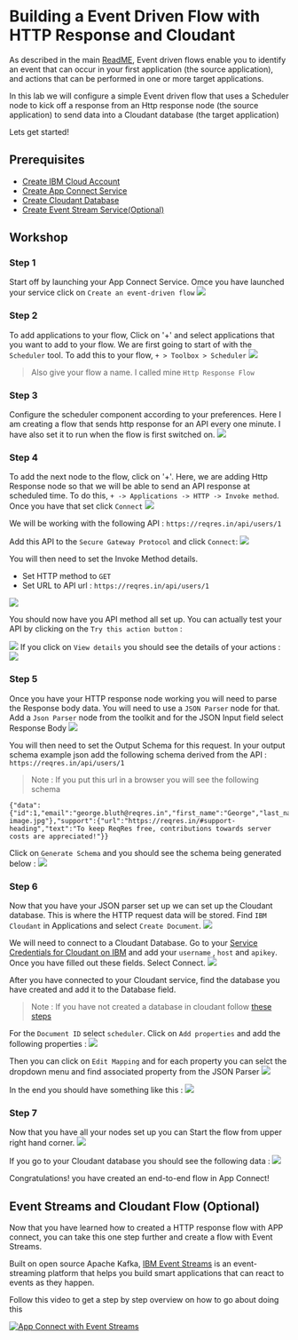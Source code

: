 # Building a Event Driven Flow with HTTP Response and Cloudant 

As described in the main [ReadME](https://github.com/pmmistry/AppConnectWorkshop#event-driven-flows), Event driven flows enable you to identify an event that can occur in your first application (the source application), and actions that can be performed in one or more target applications. 

In this lab we will configure a simple Event driven flow that uses a Scheduler node to kick off a response from an Http response node (the source application) to send data into a Cloudant database (the target application)

Lets get started! 

## Prerequisites
- [Create IBM Cloud Account](https://github.com/pmmistry/AppConnectWorkshop#prerequisites)
- [Create App Connect Service](https://github.com/pmmistry/AppConnectWorkshop#prerequisites)
- [Create Cloudant Database](https://github.com/pmmistry/AppConnectWorkshop#prerequisites)
- [Create Event Stream Service(Optional)](https://github.com/pmmistry/AppConnectWorkshop#setting-up-event-stream-optional)

## Workshop

### Step 1 
Start off by launching your App Connect Service. Omce you have launched your service click on `Create an event-driven flow`
![](./images/img11.png)

### Step 2
To add applications to your flow, Click on '+' and select applications that you want to add to your flow. We are first going to start of with the `Scheduler` tool. To add this to your flow, `+ > Toolbox > Scheduler` 
![](./images/img12.png)

> Also give your flow a name. I called mine `Http Response Flow` 

### Step 3 
Configure the scheduler component according to your preferences. Here I am creating a flow that sends http response for an API  every one minute. I have also set it to run when the flow is first switched on. 
![](./images/img13.png)

### Step 4 
To add the next node to the flow, click on '+'. Here, we are adding Http Response node so that we will be able to send an API response at scheduled time. To do this, `+ -> Applications -> HTTP -> Invoke method`. Once you have that set click `Connect`
![](./images/img14.png)

We will be working with the following API : `https://reqres.in/api/users/1`

Add this API to the `Secure Gateway Protocol` and click `Connect`: 
![](./images/img15.png)

You will then need to set the Invoke Method details. 
 - Set HTTP method to `GET`
 - Set URL to API url : `https://reqres.in/api/users/1`

![](./images/img16.png)

You should now have you API method all set up. You can actually test your API by clicking on the `Try this action button` : 

![](./images/img17.png)
If you click on `View details` you should see the details of your actions : 
![](./images/img18.png)

### Step 5 
Once you have your HTTP response node working you will need to parse the Response body data. You will need to use a `JSON Parser` node for that. Add a `Json Parser` node from the toolkit and for the JSON Input field select Response Body
![](./images/img19.png)

You will then need to set the Output Schema for this request. In your output schema example json add the following schema derived from the API : `https://reqres.in/api/users/1` 
> Note : If you put this url in a browser you will see the following schema 

```
{"data":{"id":1,"email":"george.bluth@reqres.in","first_name":"George","last_name":"Bluth","avatar":"https://reqres.in/img/faces/1-image.jpg"},"support":{"url":"https://reqres.in/#support-heading","text":"To keep ReqRes free, contributions towards server costs are appreciated!"}}

```
Click on `Generate Schema` and you should see the schema being generated below : 
![](./images/img20.png)

### Step 6
Now that you have your JSON parser set up we can set up the Cloudant database. This is where the HTTP request data will be stored. Find `IBM Cloudant` in Applications and select `Create Document`. 
![](./images/img21.png)

We will need to connect to a Cloudant Database. Go to your [Service Credentials for Cloudant on IBM](https://github.com/pmmistry/AppConnectWorkshop#step-3-1) and add your `username` , `host` and `apikey`. Once you have filled out these fields. Select Connect. 
![](./images/img22.png)

After you have connected to your Cloudant service, find the database you have created and add it to the Database field. 
> Note : If you have not created a database in cloudant follow [these steps](https://github.com/pmmistry/AppConnectWorkshop#step-4)

For the `Document ID` select `scheduler`. Click on `Add properties` and add the following properties : 
![](./images/img23.png)

Then you can click on `Edit Mapping` and for each property you can selct the dropdown menu and find associated property from the JSON Parser 
![](./images/img24.png)

In the end you should have something like this : 
![](./images/img25.png)

### Step 7 
Now that you have all your nodes set up you can Start the flow from upper right hand corner. 
![](./images/img26.png)

If you go to your Cloudant database you should see the following data : 
![](./images/img27.png)

Congratulations! you have created an end-to-end flow in App Connect! 

## Event Streams and Cloudant Flow (Optional)
Now that you have learned how to created a HTTP response flow with APP connect, you can take this one step further and create a flow with Event Streams. 

Built on open source Apache Kafka, [IBM Event Streams](https://www.ibm.com/cloud/event-streams) is an event-streaming platform that helps you build smart applications that can react to events as they happen. 

Follow this video to get a step by step overview on how to go about doing this

[![App Connect with Event Streams ](http://i3.ytimg.com/vi/ZW0Psrzxn2A/hqdefault.jpg)](https://www.youtube.com/watch?v=ZW0Psrzxn2A&t=259s)


